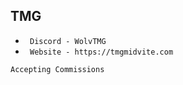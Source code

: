## TMG

* ` Discord - WolvTMG`
* ` Website - https://tmgmidvite.com`

```sh-session
Accepting Commissions
```
